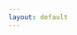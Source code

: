 ```yaml
---
layout: default
---
```

<script>
const urlParams = new URLSearchParams(window.location.search);
const myParam = urlParams.get('t');
const url="{{site.data.urls.unitiddler}}#"+myParam
const frame='<iframe  style="border:0px;" height="750" width="100%" src="'+url+'"></iframe>'
window.onload = function() {
   console.log(frame)
   document.getElementById("main").innerHTML=frame;
}

</script>
<div id="main" role="main">
</div>
